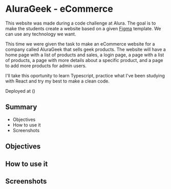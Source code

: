 # AluraGeek - eCommerce

This website was made during a code challenge at Alura. The goal is to make the students create a website based on a given [Figma](https://www.figma.com/file/itJpWbvHxSUcUeMPy1lmof/AluraGeek?node-id=0%3A1) template. We can use any technology we want.

This time we were given the task to make an eCommerce website for a company called AluraGeek that sells geek products. The website will have a home page with a list of products and sales, a login page, a page with a list of products, a page with more details about a specific product, and a page to add more products for admin users.

I'll take this oportunity to learn Typescript, practice what I've been studying with React and try my best to make a clean code.

Deployed at ()

## Summary

- Objectives
- How to use it
- Screenshots

## Objectives

## How to use it

## Screenshots